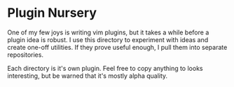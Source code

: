 # Plugin Nursery
One of my few joys is writing vim plugins, but it takes a while before a plugin idea is robust. I use this directory to experiment with ideas and create one-off utilities. If they prove useful enough, I pull them into separate repositories.

Each directory is it's own plugin. Feel free to copy anything to looks interesting, but be warned that it's mostly alpha quality.
